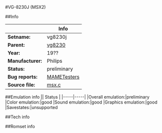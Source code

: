 #VG-8230J (MSX2)

##Info

||Info|
|-----|-----|
|**Setname:**|vg8230j
|**Parent:**|[vg8230](vg8230.md)
|**Year:**|19??
|**Manufacturer:**|Philips
|**Status:**|preliminary
|**Bug reports:**|[MAMETesters](http://mametesters.org/view_all_set.php?type=1&temporary=y&search=msx.c)
|**Source file:**|[msx.c](https://github.com/mamedev/mame/blob/master/src/mess/drivers/msx.c)

##Emulation info
|| Status |
|-----|-----|
|Overall emulation:|preliminary
|Color emulation:|good
|Sound emulation:|good
|Graphics emulation:|good
|Savestates:|unsupported

##Tech info

##Romset info

<!--- START OF EDITED COMMENT DO NOT TOUCH TEXT ABOVE-->
